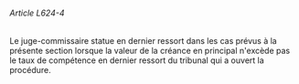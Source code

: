 ###### Article L624-4

Le juge-commissaire statue en dernier ressort dans les cas prévus à la présente section lorsque la valeur de la créance en principal n'excède pas le taux de compétence en dernier ressort du tribunal qui a ouvert la procédure.

